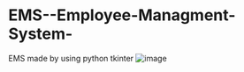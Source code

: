 # EMS--Employee-Managment-System-
EMS made by using python tkinter 
![image](https://user-images.githubusercontent.com/81684867/214049748-cbcec570-c9c7-4ee0-b1bb-0173a3d8485f.png)
